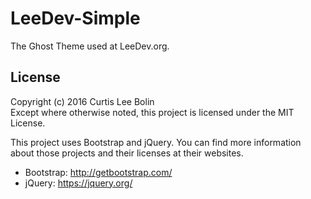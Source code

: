 # LeeDev-Simple
The Ghost Theme used at LeeDev.org.

## License
Copyright (c) 2016 Curtis Lee Bolin  
Except where otherwise noted, this project is licensed under the MIT License.

This project uses Bootstrap and jQuery.  You can find more information about those projects and their licenses at their websites.
* Bootstrap: http://getbootstrap.com/
* jQuery: https://jquery.org/
